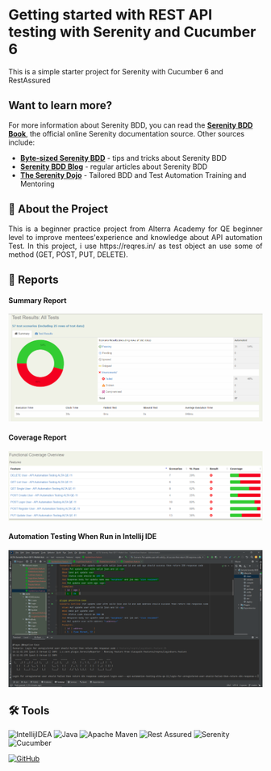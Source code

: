 # Getting started with REST API testing with Serenity and Cucumber 6

This is a simple starter project for Serenity with Cucumber 6 and RestAssured

## Want to learn more?
For more information about Serenity BDD, you can read the [**Serenity BDD Book**](https://serenity-bdd.github.io/theserenitybook/latest/index.html), the official online Serenity documentation source. Other sources include:
* **[Byte-sized Serenity BDD](https://www.youtube.com/channel/UCav6-dPEUiLbnu-rgpy7_bw/featured)** - tips and tricks about Serenity BDD
* [**Serenity BDD Blog**](https://johnfergusonsmart.com/category/serenity-bdd/) - regular articles about Serenity BDD
* [**The Serenity Dojo**](https://www.serenity-dojo.com) - Tailored BDD and Test Automation Training and Mentoring

## 📑 About the Project

<p align="justify">This is a beginner practice project from Alterra Academy for QE beginner level to improve mentees'experience and knowledge about API automation Test. In this project, i use https://reqres.in/ as test object an use some of method (GET, POST, PUT, DELETE).</p>


## 📝 Reports

#### Summary Report
![report-api-summary](https://github.com/WahidAzis/ALTA-Serenity-Rest-QE11-Wahid-Azis/blob/master/Result-1.PNG)

#### Coverage Report
![report-api-cpverage](https://github.com/WahidAzis/ALTA-Serenity-Rest-QE11-Wahid-Azis/blob/master/Result-2.PNG)

#### Automation Testing When Run in Intellij IDE
![report-api-runningtest](https://github.com/WahidAzis/ALTA-Serenity-Rest-QE11-Wahid-Azis/blob/master/Result-3.PNG)

## 🛠 Tools

![IntellijIDEA](https://img.shields.io/badge/IntelliJIDEA-000000.svg?style=for-the-badge&logo=intellij-idea&logoColor=white)
![Java](https://img.shields.io/badge/java-%23ED8B00.svg?style=for-the-badge&logo=java&logoColor=white)
![Apache Maven](https://img.shields.io/badge/Apache%20Maven-C71A36?style=for-the-badge&logo=Apache%20Maven&logoColor=white)
![Rest Assured](https://img.shields.io/badge/-rest%20assured-000000?style=for-the-badge&logo=rest-assured&logoColor=black)
![Serenity](https://img.shields.io/badge/-serenity-16a67a?style=for-the-badge&logo=serenity&logoColor=black)
![Cucumber](https://img.shields.io/badge/-cucumber-4bc47b?style=for-the-badge&logo=cucumber&logoColor=black)

[![GitHub](https://img.shields.io/badge/-WahidAzis-white?style=for-the-badge&logo=github&logoColor=black)](https://github.com/WahidAzis)
